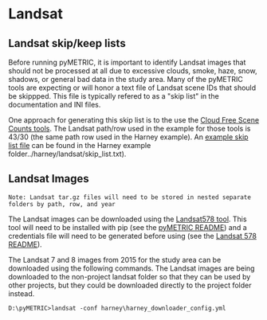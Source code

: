 # Landsat

## Landsat skip/keep lists

Before running pyMETRIC, it is important to identify Landsat images that should not be processed at all due to excessive clouds, smoke, haze, snow, shadows, or general bad data in the study area.  Many of the pyMETRIC tools are expecting or will honor a text file of Landsat scene IDs that should be skippped.  This file is typically refered to as a "skip list" in the documentation and INI files.

One approach for generating this skip list is to the use the [Cloud Free Scene Counts tools](https://github.com/Open-ET/cloud-free-scene-counts).  The Landsat path/row used in the example for those tools is 43/30 (the same path row used in the Harney example).  An [example skip list file](../harney/landsat/skip_list.txt) can be found in the Harney example folder../harney/landsat/skip_list.txt).

## Landsat Images

`Note: Landsat tar.gz files will need to be stored in nested separate folders by path, row, and year`

The Landsat images can be downloaded using the [Landsat578 tool](https://github.com/dgketchum/Landsat578).  This tool will need to be installed with pip (see the [pyMETRIC README](README)) and a credentials file will need to be generated before using (see the [Landsat 578 README](https://github.com/dgketchum/Landsat578/blob/master/README.md)).

The Landsat 7 and 8 images from 2015 for the study area can be downloaded using the following commands.  The Landsat images are being downloaded to the non-project landsat folder so that they can be used by other projects, but they could be downloaded directly to the project folder instead.
```
D:\pyMETRIC>landsat -conf harney\harney_downloader_config.yml
```
